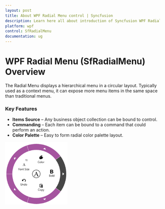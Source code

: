 ```yaml
---
layout: post
title: About WPF Radial Menu control | Syncfusion
description: Learn here all about introduction of Syncfusion WPF Radial Menu (SfRadialMenu) control, its elements and more.
platform: wpf
control: SfRadialMenu 
documentation: ug
---
```


# WPF Radial Menu (SfRadialMenu) Overview

The Radial Menu displays a hierarchical menu in a circular layout. Typically used as a context menu, it can expose more menu items in the same space than traditional menus.

### Key Features

* **Items Source** – Any business object collection can be bound to control. 
* **Commanding** – Each item can be bound to a command that could perform an action. 
* **Color Palette** – Easy to form radial color palette layout. 





![Overview in WPF Radial Menu](overview_images/wpf-radial-menu-overview.png)




